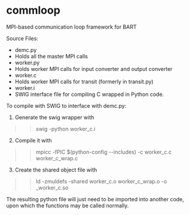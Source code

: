 commloop
========

MPI-based communication loop framework for BART

Source Files:
- demc.py
 - Holds all the master MPI calls
- worker.py
 - Holds worker MPI calls for input converter and output converter
- worker.c
 - Holds worker MPI calls for transit (formerly in transit.py)
- worker.i
 - SWIG interface file for compiling C wrapped in Python code.

To compile with SWIG to interface with demc.py:

1. Generate the swig wrapper with

  > >swig -python worker_c.i

2. Compile it with

  > >mpicc -fPIC $(python-config --includes) -c worker_c.c worker_c_wrap.c

3. Create the shared object file with

  > >ld -zmuldefs -shared worker_c.o worker_c_wrap.o -o _worker_c.so

The resulting python file will just need to be imported into another code, upon which the functions may be called normally.
